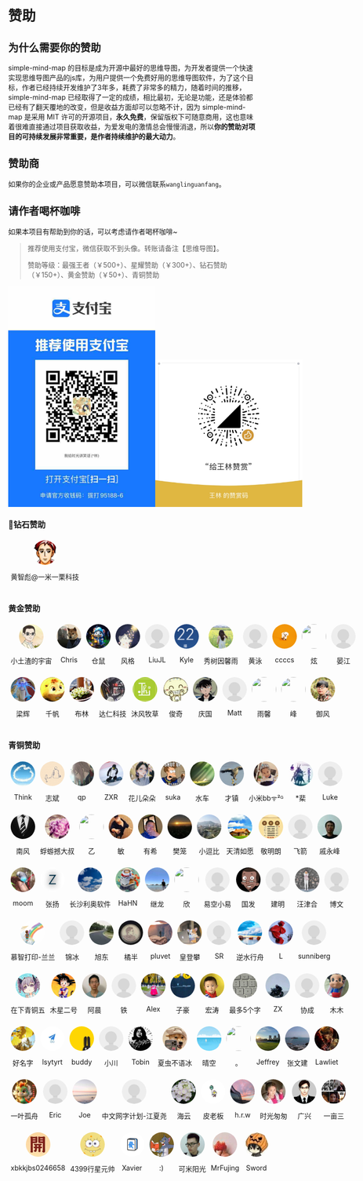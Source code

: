 # 赞助

## 为什么需要你的赞助

simple-mind-map 的目标是成为开源中最好的思维导图，为开发者提供一个快速实现思维导图产品的js库，为用户提供一个免费好用的思维导图软件，为了这个目标，作者已经持续开发维护了3年多，耗费了非常多的精力，随着时间的推移，simple-mind-map 已经取得了一定的成绩，相比最初，无论是功能，还是体验都已经有了翻天覆地的改变，但是收益方面却可以忽略不计，因为 simple-mind-map 是采用 MIT 许可的开源项目，**永久免费**，保留版权下可随意商用，这也意味着很难直接通过项目获取收益，为爱发电的激情总会慢慢消退，所以**你的赞助对项目的可持续发展非常重要，是作者持续维护的最大动力**。

## 赞助商

如果你的企业或产品愿意赞助本项目，可以微信联系`wanglinguanfang`。

## 请作者喝杯咖啡

如果本项目有帮助到你的话，可以考虑请作者喝杯咖啡~

> 推荐使用支付宝，微信获取不到头像。转账请备注【思维导图】。
>
> 赞助等级：最强王者（￥500+）、星耀赞助（￥300+）、钻石赞助（￥150+）、黄金赞助（￥50+）、青铜赞助

<p style="display:flex;align-items: flex-end;">

<img src="./assets/img/alipay.jpg" style="width: 300px" />
<img src="./assets/img/wechat.jpg" style="width: 300px" />

</p>

### 💎钻石赞助

<div style="display: flex;">
    <div style="display: flex; flex-direction: column; align-items: center; width: fit-content; margin: 5px;flex-shrink: 0;flex-shrink: 0;">
        <img src="./assets/avatar/黄智彪@一米一栗科技.png" style="width: 50px;height: 50px;object-fit: cover;border-radius: 50%;" />
        <p>黄智彪@一米一栗科技</p>
    </div>
</div>

### 黄金赞助

<div style="display: flex;">
    <div style="display: flex; flex-direction: column; align-items: center; width: fit-content; margin: 5px;flex-shrink: 0;">
        <img src="./assets/avatar/小土渣的宇宙.jpeg" style="width: 50px;height: 50px;object-fit: cover;border-radius: 50%;" />
        <p>小土渣的宇宙</p>
    </div>
    <div style="display: flex; flex-direction: column; align-items: center; width: fit-content; margin: 5px;flex-shrink: 0;">
        <img src="./assets/avatar/Chris.jpg" style="width: 50px;height: 50px;object-fit: cover;border-radius: 50%;" />
        <p>Chris</p>
    </div>
    <div style="display: flex; flex-direction: column; align-items: center; width: fit-content; margin: 5px;flex-shrink: 0;">
        <img src="./assets/avatar/仓鼠.jpg" style="width: 50px;height: 50px;object-fit: cover;border-radius: 50%;" />
        <p>仓鼠</p>
    </div>
    <div style="display: flex; flex-direction: column; align-items: center; width: fit-content; margin: 5px;flex-shrink: 0;">
        <img src="./assets/avatar/风格.jpg" style="width: 50px;height: 50px;object-fit: cover;border-radius: 50%;" />
        <p>风格</p>
    </div>
    <div style="display: flex; flex-direction: column; align-items: center; width: fit-content; margin: 5px;flex-shrink: 0;">
        <img src="./assets/avatar/default.png" style="width: 50px;height: 50px;object-fit: cover;border-radius: 50%;" />
        <p>LiuJL</p>
    </div>
    <div style="display: flex; flex-direction: column; align-items: center; width: fit-content; margin: 5px;flex-shrink: 0;">
        <img src="./assets/avatar/Kyle.jpg" style="width: 50px;height: 50px;object-fit: cover;border-radius: 50%;" />
        <p>Kyle</p>
    </div>
    <div style="display: flex; flex-direction: column; align-items: center; width: fit-content; margin: 5px;flex-shrink: 0;">
        <img src="./assets/avatar/秀树因馨雨.jpg" style="width: 50px;height: 50px;object-fit: cover;border-radius: 50%;" />
        <p>秀树因馨雨</p>
    </div>
    <div style="display: flex; flex-direction: column; align-items: center; width: fit-content; margin: 5px;flex-shrink: 0;">
        <img src="./assets/avatar/default.png" style="width: 50px;height: 50px;object-fit: cover;border-radius: 50%;" />
        <p>黄泳</p>
    </div>
    <div style="display: flex; flex-direction: column; align-items: center; width: fit-content; margin: 5px;flex-shrink: 0;">
        <img src="./assets/avatar/ccccs.jpg" style="width: 50px;height: 50px;object-fit: cover;border-radius: 50%;" />
        <p>ccccs</p>
    </div>
    <div style="display: flex; flex-direction: column; align-items: center; width: fit-content; margin: 5px;flex-shrink: 0;">
        <img src="./assets/avatar/炫.jpg" style="width: 50px;height: 50px;object-fit: cover;border-radius: 50%;" />
        <p>炫</p>
    </div>
    <div style="display: flex; flex-direction: column; align-items: center; width: fit-content; margin: 5px;flex-shrink: 0;">
        <img src="./assets/avatar/default.png" style="width: 50px;height: 50px;object-fit: cover;border-radius: 50%;" />
        <p>晏江</p>
    </div>
</div>

<div style="display: flex;">
    <div style="display: flex; flex-direction: column; align-items: center; width: fit-content; margin: 5px;flex-shrink: 0;">
        <img src="./assets/avatar/梁辉.jpg" style="width: 50px;height: 50px;object-fit: cover;border-radius: 50%;" />
        <p>梁辉</p>
    </div>
    <div style="display: flex; flex-direction: column; align-items: center; width: fit-content; margin: 5px;flex-shrink: 0;">
        <img src="./assets/avatar/千帆.jpg" style="width: 50px;height: 50px;object-fit: cover;border-radius: 50%;" />
        <p>千帆</p>
    </div>
    <div style="display: flex; flex-direction: column; align-items: center; width: fit-content; margin: 5px;flex-shrink: 0;">
        <img src="./assets/avatar/布林.jpg" style="width: 50px;height: 50px;object-fit: cover;border-radius: 50%;" />
        <p>布林</p>
    </div>
    <div style="display: flex; flex-direction: column; align-items: center; width: fit-content; margin: 5px;flex-shrink: 0;">
        <img src="./assets/avatar/达仁科技.jpg" style="width: 50px;height: 50px;object-fit: cover;border-radius: 50%;" />
        <p>达仁科技</p>
    </div>
    <div style="display: flex; flex-direction: column; align-items: center; width: fit-content; margin: 5px;flex-shrink: 0;">
        <img src="./assets/avatar/沐风牧草.jpg" style="width: 50px;height: 50px;object-fit: cover;border-radius: 50%;" />
        <p>沐风牧草</p>
    </div>
    <div style="display: flex; flex-direction: column; align-items: center; width: fit-content; margin: 5px;flex-shrink: 0;">
        <img src="./assets/avatar/俊奇.jpg" style="width: 50px;height: 50px;object-fit: cover;border-radius: 50%;" />
        <p>俊奇</p>
    </div>
    <div style="display: flex; flex-direction: column; align-items: center; width: fit-content; margin: 5px;flex-shrink: 0;">
        <img src="./assets/avatar/庆国.jpg" style="width: 50px;height: 50px;object-fit: cover;border-radius: 50%;" />
        <p>庆国</p>
    </div>
    <div style="display: flex; flex-direction: column; align-items: center; width: fit-content; margin: 5px;flex-shrink: 0;">
        <img src="./assets/avatar/default.png" style="width: 50px;height: 50px;object-fit: cover;border-radius: 50%;" />
        <p>Matt</p>
    </div>
    <div style="display: flex; flex-direction: column; align-items: center; width: fit-content; margin: 5px;flex-shrink: 0;">
        <img src="./assets/avatar/雨馨.jpg" style="width: 50px;height: 50px;object-fit: cover;border-radius: 50%;" />
        <p>雨馨</p>
    </div>
    <div style="display: flex; flex-direction: column; align-items: center; width: fit-content; margin: 5px;flex-shrink: 0;">
        <img src="./assets/avatar/峰.jpg" style="width: 50px;height: 50px;object-fit: cover;border-radius: 50%;" />
        <p>峰</p>
    </div>
    <div style="display: flex; flex-direction: column; align-items: center; width: fit-content; margin: 5px;flex-shrink: 0;">
        <img src="./assets/avatar/御风.jpg" style="width: 50px;height: 50px;object-fit: cover;border-radius: 50%;" />
        <p>御风</p>
    </div>
</div>

### 青铜赞助

<div style="display: flex;">
    <div style="display: flex; flex-direction: column; align-items: center; width: fit-content; margin: 5px;flex-shrink: 0;flex-shrink: 0;">
        <img src="./assets/avatar/Think.jpg" style="width: 50px;height: 50px;object-fit: cover;border-radius: 50%;" />
        <p>Think</p>
    </div>
    <div style="display: flex; flex-direction: column; align-items: center; width: fit-content; margin: 5px;flex-shrink: 0;flex-shrink: 0;">
        <img src="./assets/avatar/志斌.jpg" style="width: 50px;height: 50px;object-fit: cover;border-radius: 50%;" />
        <p>志斌</p>
    </div>
    <div style="display: flex; flex-direction: column; align-items: center; width: fit-content; margin: 5px;flex-shrink: 0;">
        <img src="./assets/avatar/qp.jpg" style="width: 50px;height: 50px;object-fit: cover;border-radius: 50%;" />
        <p>qp</p>
    </div>
    <div style="display: flex; flex-direction: column; align-items: center; width: fit-content; margin: 5px;flex-shrink: 0;">
        <img src="./assets/avatar/ZXR.jpg" style="width: 50px;height: 50px;object-fit: cover;border-radius: 50%;" />
        <p>ZXR</p>
    </div>
    <div style="display: flex; flex-direction: column; align-items: center; width: fit-content; margin: 5px;flex-shrink: 0;">
        <img src="./assets/avatar/花儿朵朵.jpg" style="width: 50px;height: 50px;object-fit: cover;border-radius: 50%;" />
        <p>花儿朵朵</p>
    </div>
    <div style="display: flex; flex-direction: column; align-items: center; width: fit-content; margin: 5px;flex-shrink: 0;">
        <img src="./assets/avatar/suka.jpg" style="width: 50px;height: 50px;object-fit: cover;border-radius: 50%;" />
        <p>suka</p>
    </div>
    <div style="display: flex; flex-direction: column; align-items: center; width: fit-content; margin: 5px;flex-shrink: 0;">
        <img src="./assets/avatar/水车.jpg" style="width: 50px;height: 50px;object-fit: cover;border-radius: 50%;" />
        <p>水车</p>
    </div>
    <div style="display: flex; flex-direction: column; align-items: center; width: fit-content; margin: 5px;flex-shrink: 0;">
        <img src="./assets/avatar/才镇.jpg" style="width: 50px;height: 50px;object-fit: cover;border-radius: 50%;" />
        <p>才镇</p>
    </div>
    <div style="display: flex; flex-direction: column; align-items: center; width: fit-content; margin: 5px;flex-shrink: 0;">
        <img src="./assets/avatar/小米.jpg" style="width: 50px;height: 50px;object-fit: cover;border-radius: 50%;" />
        <p>小米bbᯤ²ᴳ</p>
    </div>
    <div style="display: flex; flex-direction: column; align-items: center; width: fit-content; margin: 5px;flex-shrink: 0;">
        <img src="./assets/avatar/棐.jpg" style="width: 50px;height: 50px;object-fit: cover;border-radius: 50%;" />
        <p>*棐</p>
    </div>
    <div style="display: flex; flex-direction: column; align-items: center; width: fit-content; margin: 5px;flex-shrink: 0;">
        <img src="./assets/avatar/default.png" style="width: 50px;height: 50px;object-fit: cover;border-radius: 50%;" />
        <p>Luke</p>
    </div>
</div>

<div style="display: flex;">
    <div style="display: flex; flex-direction: column; align-items: center; width: fit-content; margin: 5px;flex-shrink: 0;">
        <img src="./assets/avatar/南风.jpg" style="width: 50px;height: 50px;object-fit: cover;border-radius: 50%;" />
        <p>南风</p>
    </div>
    <div style="display: flex; flex-direction: column; align-items: center; width: fit-content; margin: 5px;flex-shrink: 0;">
        <img src="./assets/avatar/蜉蝣撼大叔.jpg" style="width: 50px;height: 50px;object-fit: cover;border-radius: 50%;" />
        <p>蜉蝣撼大叔</p>
    </div>
    <div style="display: flex; flex-direction: column; align-items: center; width: fit-content; margin: 5px;flex-shrink: 0;">
        <img src="./assets/avatar/乙.jpg" style="width: 50px;height: 50px;object-fit: cover;border-radius: 50%;" />
        <p>乙</p>
    </div>
    <div style="display: flex; flex-direction: column; align-items: center; width: fit-content; margin: 5px;flex-shrink: 0;">
        <img src="./assets/avatar/敏.jpg" style="width: 50px;height: 50px;object-fit: cover;border-radius: 50%;" />
        <p>敏</p>
    </div>
    <div style="display: flex; flex-direction: column; align-items: center; width: fit-content; margin: 5px;flex-shrink: 0;">
        <img src="./assets/avatar/有希.jpg" style="width: 50px;height: 50px;object-fit: cover;border-radius: 50%;" />
        <p>有希</p>
    </div>
    <div style="display: flex; flex-direction: column; align-items: center; width: fit-content; margin: 5px;flex-shrink: 0;">
        <img src="./assets/avatar/樊笼.jpg" style="width: 50px;height: 50px;object-fit: cover;border-radius: 50%;" />
        <p>樊笼</p>
    </div>
    <div style="display: flex; flex-direction: column; align-items: center; width: fit-content; margin: 5px;flex-shrink: 0;">
        <img src="./assets/avatar/小逗比.png" style="width: 50px;height: 50px;object-fit: cover;border-radius: 50%;" />
        <p>小逗比</p>
    </div>
    <div style="display: flex; flex-direction: column; align-items: center; width: fit-content; margin: 5px;flex-shrink: 0;">
        <img src="./assets/avatar/天清如愿.jpg" style="width: 50px;height: 50px;object-fit: cover;border-radius: 50%;" />
        <p>天清如愿</p>
    </div>
    <div style="display: flex; flex-direction: column; align-items: center; width: fit-content; margin: 5px;flex-shrink: 0;">
        <img src="./assets/avatar/敬明朗.jpg" style="width: 50px;height: 50px;object-fit: cover;border-radius: 50%;" />
        <p>敬明朗</p>
    </div>
    <div style="display: flex; flex-direction: column; align-items: center; width: fit-content; margin: 5px;flex-shrink: 0;">
        <img src="./assets/avatar/default.png" style="width: 50px;height: 50px;object-fit: cover;border-radius: 50%;" />
        <p>飞箭</p>
    </div>
    <div style="display: flex; flex-direction: column; align-items: center; width: fit-content; margin: 5px;flex-shrink: 0;">
        <img src="./assets/avatar/戚永峰.png" style="width: 50px;height: 50px;object-fit: cover;border-radius: 50%;" />
        <p>戚永峰</p>
    </div>
</div>
<div style="display: flex;">
    <div style="display: flex; flex-direction: column; align-items: center; width: fit-content; margin: 5px;flex-shrink: 0;">
        <img src="./assets/avatar/moom.jpg" style="width: 50px;height: 50px;object-fit: cover;border-radius: 50%;" />
        <p>moom</p>
    </div>
    <div style="display: flex; flex-direction: column; align-items: center; width: fit-content; margin: 5px;flex-shrink: 0;">
        <img src="./assets/avatar/张扬.png" style="width: 50px;height: 50px;object-fit: cover;border-radius: 50%;" />
        <p>张扬</p>
    </div>
    <div style="display: flex; flex-direction: column; align-items: center; width: fit-content; margin: 5px;flex-shrink: 0;">
        <img src="./assets/avatar/长沙利奥软件.jpg" style="width: 50px;height: 50px;object-fit: cover;border-radius: 50%;" />
        <p>长沙利奥软件</p>
    </div>
    <div style="display: flex; flex-direction: column; align-items: center; width: fit-content; margin: 5px;flex-shrink: 0;">
        <img src="./assets/avatar/HaHN.jpg" style="width: 50px;height: 50px;object-fit: cover;border-radius: 50%;" />
        <p>HaHN</p>
    </div>
    <div style="display: flex; flex-direction: column; align-items: center; width: fit-content; margin: 5px;flex-shrink: 0;">
        <img src="./assets/avatar/继龙.jpg" style="width: 50px;height: 50px;object-fit: cover;border-radius: 50%;" />
        <p>继龙</p>
    </div>
    <div style="display: flex; flex-direction: column; align-items: center; width: fit-content; margin: 5px;flex-shrink: 0;">
        <img src="./assets/avatar/欣.jpg" style="width: 50px;height: 50px;object-fit: cover;border-radius: 50%;" />
        <p>欣</p>
    </div>
    <div style="display: flex; flex-direction: column; align-items: center; width: fit-content; margin: 5px;flex-shrink: 0;">
        <img src="./assets/avatar/default.png" style="width: 50px;height: 50px;object-fit: cover;border-radius: 50%;" />
        <p>易空小易</p>
    </div>
    <div style="display: flex; flex-direction: column; align-items: center; width: fit-content; margin: 5px;flex-shrink: 0;">
        <img src="./assets/avatar/国发.jpg" style="width: 50px;height: 50px;object-fit: cover;border-radius: 50%;" />
        <p>国发</p>
    </div>
    <div style="display: flex; flex-direction: column; align-items: center; width: fit-content; margin: 5px;flex-shrink: 0;">
        <img src="./assets/avatar/default.png" style="width: 50px;height: 50px;object-fit: cover;border-radius: 50%;" />
        <p>建明</p>
    </div>
    <div style="display: flex; flex-direction: column; align-items: center; width: fit-content; margin: 5px;flex-shrink: 0;">
        <img src="./assets/avatar/汪津合.jpg" style="width: 50px;height: 50px;object-fit: cover;border-radius: 50%;" />
        <p>汪津合</p>
    </div>
    <div style="display: flex; flex-direction: column; align-items: center; width: fit-content; margin: 5px;flex-shrink: 0;">
        <img src="./assets/avatar/default.png" style="width: 50px;height: 50px;object-fit: cover;border-radius: 50%;" />
        <p>博文</p>
    </div>
</div>
<div style="display: flex;">
    <div style="display: flex; flex-direction: column; align-items: center; width: fit-content; margin: 5px;flex-shrink: 0;">
        <img src="./assets/avatar/慕智打印-兰兰.jpg" style="width: 50px;height: 50px;object-fit: cover;border-radius: 50%;" />
        <p>慕智打印-兰兰</p>
    </div>
    <div style="display: flex; flex-direction: column; align-items: center; width: fit-content; margin: 5px;flex-shrink: 0;">
        <img src="./assets/avatar/default.png" style="width: 50px;height: 50px;object-fit: cover;border-radius: 50%;" />
        <p>锦冰</p>
    </div>
    <div style="display: flex; flex-direction: column; align-items: center; width: fit-content; margin: 5px;flex-shrink: 0;">
        <img src="./assets/avatar/旭东.png" style="width: 50px;height: 50px;object-fit: cover;border-radius: 50%;" />
        <p>旭东</p>
    </div>
    <div style="display: flex; flex-direction: column; align-items: center; width: fit-content; margin: 5px;flex-shrink: 0;">
        <img src="./assets/avatar/橘半.jpg" style="width: 50px;height: 50px;object-fit: cover;border-radius: 50%;" />
        <p>橘半</p>
    </div>
    <div style="display: flex; flex-direction: column; align-items: center; width: fit-content; margin: 5px;flex-shrink: 0;">
        <img src="./assets/avatar/pluvet.jpg" style="width: 50px;height: 50px;object-fit: cover;border-radius: 50%;" />
        <p>pluvet</p>
    </div>
    <div style="display: flex; flex-direction: column; align-items: center; width: fit-content; margin: 5px;flex-shrink: 0;">
        <img src="./assets/avatar/皇登攀.jpg" style="width: 50px;height: 50px;object-fit: cover;border-radius: 50%;" />
        <p>皇登攀</p>
    </div>
    <div style="display: flex; flex-direction: column; align-items: center; width: fit-content; margin: 5px;flex-shrink: 0;">
        <img src="./assets/avatar/default.png" style="width: 50px;height: 50px;object-fit: cover;border-radius: 50%;" />
        <p>SR</p>
    </div>
    <div style="display: flex; flex-direction: column; align-items: center; width: fit-content; margin: 5px;flex-shrink: 0;">
        <img src="./assets/avatar/逆水行舟.jpg" style="width: 50px;height: 50px;object-fit: cover;border-radius: 50%;" />
        <p>逆水行舟</p>
    </div>
    <div style="display: flex; flex-direction: column; align-items: center; width: fit-content; margin: 5px;flex-shrink: 0;">
        <img src="./assets/avatar/L.jpg" style="width: 50px;height: 50px;object-fit: cover;border-radius: 50%;" />
        <p>L</p>
    </div>
    <div style="display: flex; flex-direction: column; align-items: center; width: fit-content; margin: 5px;flex-shrink: 0;">
        <img src="./assets/avatar/default.png" style="width: 50px;height: 50px;object-fit: cover;border-radius: 50%;" />
        <p>sunniberg</p>
    </div>
</div>
<div style="display: flex;">
    <div style="display: flex; flex-direction: column; align-items: center; width: fit-content; margin: 5px;flex-shrink: 0;">
        <img src="./assets/avatar/在下青铜五.jpg" style="width: 50px;height: 50px;object-fit: cover;border-radius: 50%;" />
        <p>在下青铜五</p>
    </div>
    <div style="display: flex; flex-direction: column; align-items: center; width: fit-content; margin: 5px;flex-shrink: 0;">
        <img src="./assets/avatar/木星二号.jpg" style="width: 50px;height: 50px;object-fit: cover;border-radius: 50%;" />
        <p>木星二号</p>
    </div>
    <div style="display: flex; flex-direction: column; align-items: center; width: fit-content; margin: 5px;flex-shrink: 0;">
        <img src="./assets/avatar/阿晨.jpg" style="width: 50px;height: 50px;object-fit: cover;border-radius: 50%;" />
        <p>阿晨</p>
    </div>
    <div style="display: flex; flex-direction: column; align-items: center; width: fit-content; margin: 5px;flex-shrink: 0;">
        <img src="./assets/avatar/default.png" style="width: 50px;height: 50px;object-fit: cover;border-radius: 50%;" />
        <p>铁</p>
    </div>
    <div style="display: flex; flex-direction: column; align-items: center; width: fit-content; margin: 5px;flex-shrink: 0;">
        <img src="./assets/avatar/Alex.jpg" style="width: 50px;height: 50px;object-fit: cover;border-radius: 50%;" />
        <p>Alex</p>
    </div>
    <div style="display: flex; flex-direction: column; align-items: center; width: fit-content; margin: 5px;flex-shrink: 0;">
        <img src="./assets/avatar/子豪.jpg" style="width: 50px;height: 50px;object-fit: cover;border-radius: 50%;" />
        <p>子豪</p>
    </div>
    <div style="display: flex; flex-direction: column; align-items: center; width: fit-content; margin: 5px;flex-shrink: 0;">
        <img src="./assets/avatar/宏涛.jpg" style="width: 50px;height: 50px;object-fit: cover;border-radius: 50%;" />
        <p>宏涛</p>
    </div>
    <div style="display: flex; flex-direction: column; align-items: center; width: fit-content; margin: 5px;flex-shrink: 0;">
        <img src="./assets/avatar/最多5个字.jpg" style="width: 50px;height: 50px;object-fit: cover;border-radius: 50%;" />
        <p>最多5个字</p>
    </div>
    <div style="display: flex; flex-direction: column; align-items: center; width: fit-content; margin: 5px;flex-shrink: 0;">
        <img src="./assets/avatar/ZX.jpg" style="width: 50px;height: 50px;object-fit: cover;border-radius: 50%;" />
        <p>ZX</p>
    </div>
    <div style="display: flex; flex-direction: column; align-items: center; width: fit-content; margin: 5px;flex-shrink: 0;">
        <img src="./assets/avatar/default.png" style="width: 50px;height: 50px;object-fit: cover;border-radius: 50%;" />
        <p>协成</p>
    </div>
    <div style="display: flex; flex-direction: column; align-items: center; width: fit-content; margin: 5px;flex-shrink: 0;">
        <img src="./assets/avatar/木木.jpg" style="width: 50px;height: 50px;object-fit: cover;border-radius: 50%;" />
        <p>木木</p>
    </div>
</div>
<div style="display: flex;">
    <div style="display: flex; flex-direction: column; align-items: center; width: fit-content; margin: 5px;flex-shrink: 0;">
        <img src="./assets/avatar/好名字.jpg" style="width: 50px;height: 50px;object-fit: cover;border-radius: 50%;" />
        <p>好名字</p>
    </div>
    <div style="display: flex; flex-direction: column; align-items: center; width: fit-content; margin: 5px;flex-shrink: 0;">
        <img src="./assets/avatar/lsytyrt.jpg" style="width: 50px;height: 50px;object-fit: cover;border-radius: 50%;" />
        <p>lsytyrt</p>
    </div>
    <div style="display: flex; flex-direction: column; align-items: center; width: fit-content; margin: 5px;flex-shrink: 0;">
        <img src="./assets/avatar/buddy.jpg" style="width: 50px;height: 50px;object-fit: cover;border-radius: 50%;" />
        <p>buddy</p>
    </div>
    <div style="display: flex; flex-direction: column; align-items: center; width: fit-content; margin: 5px;flex-shrink: 0;">
        <img src="./assets/avatar/default.png" style="width: 50px;height: 50px;object-fit: cover;border-radius: 50%;" />
        <p>小川</p>
    </div>
    <div style="display: flex; flex-direction: column; align-items: center; width: fit-content; margin: 5px;flex-shrink: 0;">
        <img src="./assets/avatar/Tobin.jpg" style="width: 50px;height: 50px;object-fit: cover;border-radius: 50%;" />
        <p>Tobin</p>
    </div>
    <div style="display: flex; flex-direction: column; align-items: center; width: fit-content; margin: 5px;flex-shrink: 0;">
        <img src="./assets/avatar/夏虫不语冰.jpg" style="width: 50px;height: 50px;object-fit: cover;border-radius: 50%;" />
        <p>夏虫不语冰</p>
    </div>
    <div style="display: flex; flex-direction: column; align-items: center; width: fit-content; margin: 5px;flex-shrink: 0;">
        <img src="./assets/avatar/晴空.jpg" style="width: 50px;height: 50px;object-fit: cover;border-radius: 50%;" />
        <p>晴空</p>
    </div>
    <div style="display: flex; flex-direction: column; align-items: center; width: fit-content; margin: 5px;flex-shrink: 0;">
        <img src="./assets/avatar/。.png" style="width: 50px;height: 50px;object-fit: cover;border-radius: 50%;" />
        <p>。</p>
    </div>
    <div style="display: flex; flex-direction: column; align-items: center; width: fit-content; margin: 5px;flex-shrink: 0;">
        <img src="./assets/avatar/Jeffrey.jpg" style="width: 50px;height: 50px;object-fit: cover;border-radius: 50%;" />
        <p>Jeffrey</p>
    </div>
    <div style="display: flex; flex-direction: column; align-items: center; width: fit-content; margin: 5px;flex-shrink: 0;">
        <img src="./assets/avatar/张文建.jpg" style="width: 50px;height: 50px;object-fit: cover;border-radius: 50%;" />
        <p>张文建</p>
    </div>
    <div style="display: flex; flex-direction: column; align-items: center; width: fit-content; margin: 5px;flex-shrink: 0;">
        <img src="./assets/avatar/Lawliet.jpg" style="width: 50px;height: 50px;object-fit: cover;border-radius: 50%;" />
        <p>Lawliet</p>
    </div>
</div>
<div style="display: flex;">
    <div style="display: flex; flex-direction: column; align-items: center; width: fit-content; margin: 5px;flex-shrink: 0;">
        <img src="./assets/avatar/一叶孤舟.jpg" style="width: 50px;height: 50px;object-fit: cover;border-radius: 50%;" />
        <p>一叶孤舟</p>
    </div>
    <div style="display: flex; flex-direction: column; align-items: center; width: fit-content; margin: 5px;flex-shrink: 0;">
        <img src="./assets/avatar/default.png" style="width: 50px;height: 50px;object-fit: cover;border-radius: 50%;" />
        <p>Eric</p>
    </div>
    <div style="display: flex; flex-direction: column; align-items: center; width: fit-content; margin: 5px;flex-shrink: 0;">
        <img src="./assets/avatar/Joe.jpg" style="width: 50px;height: 50px;object-fit: cover;border-radius: 50%;" />
        <p>Joe</p>
    </div>
    <div style="display: flex; flex-direction: column; align-items: center; width: fit-content; margin: 5px;flex-shrink: 0;">
        <img src="./assets/avatar/default.png" style="width: 50px;height: 50px;object-fit: cover;border-radius: 50%;" />
        <p>中文网字计划-江夏尧</p>
    </div>
    <div style="display: flex; flex-direction: column; align-items: center; width: fit-content; margin: 5px;flex-shrink: 0;">
        <img src="./assets/avatar/海云.jpg" style="width: 50px;height: 50px;object-fit: cover;border-radius: 50%;" />
        <p>海云</p>
    </div>
    <div style="display: flex; flex-direction: column; align-items: center; width: fit-content; margin: 5px;flex-shrink: 0;">
        <img src="./assets/avatar/皮老板.jpg" style="width: 50px;height: 50px;object-fit: cover;border-radius: 50%;" />
        <p>皮老板</p>
    </div>
    <div style="display: flex; flex-direction: column; align-items: center; width: fit-content; margin: 5px;flex-shrink: 0;">
        <img src="./assets/avatar/h.r.w.jpg" style="width: 50px;height: 50px;object-fit: cover;border-radius: 50%;" />
        <p>h.r.w</p>
    </div>
    <div style="display: flex; flex-direction: column; align-items: center; width: fit-content; margin: 5px;flex-shrink: 0;">
        <img src="./assets/avatar/时光匆匆.png" style="width: 50px;height: 50px;object-fit: cover;border-radius: 50%;" />
        <p>时光匆匆</p>
    </div>
    <div style="display: flex; flex-direction: column; align-items: center; width: fit-content; margin: 5px;flex-shrink: 0;">
        <img src="./assets/avatar/广兴.jpg" style="width: 50px;height: 50px;object-fit: cover;border-radius: 50%;" />
        <p>广兴</p>
    </div>
    <div style="display: flex; flex-direction: column; align-items: center; width: fit-content; margin: 5px;flex-shrink: 0;">
        <img src="./assets/avatar/一亩三.jpg" style="width: 50px;height: 50px;object-fit: cover;border-radius: 50%;" />
        <p>一亩三</p>
    </div>
</div>

<div style="display: flex;">
    <div style="display: flex; flex-direction: column; align-items: center; width: fit-content; margin: 5px;flex-shrink: 0;">
        <img src="./assets/avatar/xbkkjbs0246658.png" style="width: 50px;height: 50px;object-fit: cover;border-radius: 50%;" />
        <p>xbkkjbs0246658</p>
    </div>
    <div style="display: flex; flex-direction: column; align-items: center; width: fit-content; margin: 5px;flex-shrink: 0;">
        <img src="./assets/avatar/4399行星元帅.jpg" style="width: 50px;height: 50px;object-fit: cover;border-radius: 50%;" />
        <p>4399行星元帅</p>
    </div>
   <div style="display: flex; flex-direction: column; align-items: center; width: fit-content; margin: 5px;flex-shrink: 0;">
        <img src="./assets/avatar/Xavier.png" style="width: 50px;height: 50px;object-fit: cover;border-radius: 50%;" />
        <p>Xavier</p>
    </div>
    <div style="display: flex; flex-direction: column; align-items: center; width: fit-content; margin: 5px;flex-shrink: 0;">
        <img src="./assets/avatar/冒号括号.png" style="width: 50px;height: 50px;object-fit: cover;border-radius: 50%;" />
        <p>:)</p>
    </div>
    <div style="display: flex; flex-direction: column; align-items: center; width: fit-content; margin: 5px;flex-shrink: 0;">
        <img src="./assets/avatar/可米阳光.jpg" style="width: 50px;height: 50px;object-fit: cover;border-radius: 50%;" />
        <p>可米阳光</p>
    </div>
    <div style="display: flex; flex-direction: column; align-items: center; width: fit-content; margin: 5px;flex-shrink: 0;">
        <img src="./assets/avatar/MrFujing.png" style="width: 50px;height: 50px;object-fit: cover;border-radius: 50%;" />
        <p>MrFujing</p>
    </div>
    <div style="display: flex; flex-direction: column; align-items: center; width: fit-content; margin: 5px;flex-shrink: 0;">
        <img src="./assets/avatar/Sword.png" style="width: 50px;height: 50px;object-fit: cover;border-radius: 50%;" />
        <p>Sword</p>
    </div>
</div>